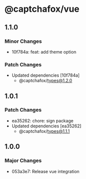 # @captchafox/vue

## 1.1.0

### Minor Changes

- 10f784a: feat: add theme option

### Patch Changes

- Updated dependencies [10f784a]
  - @captchafox/types@1.2.0

## 1.0.1

### Patch Changes

- ea35262: chore: sign package
- Updated dependencies [ea35262]
  - @captchafox/types@1.1.1

## 1.0.0

### Major Changes

- 053a3e7: Release vue integration
